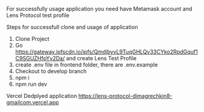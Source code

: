 For successfully usage application you need have Metamask account and Lens Protocol test profile

Steps for successfull clone and usage of application

1. Clone Project
2. Go https://gateway.ipfscdn.io/ipfs/QmdjbyvL9TuqGHLQv33CYko2RpdGquf1C9SGUZHfpYv2Da/ and create Lens Test Profile
3. create .env file in frontend folder, there are .env.example
4. Checkout to develop branch
5. npm i
6. npm run dev

Vercel Dedplyed application https://lens-protocol-dimagrechkin8-gmailcom.vercel.app
